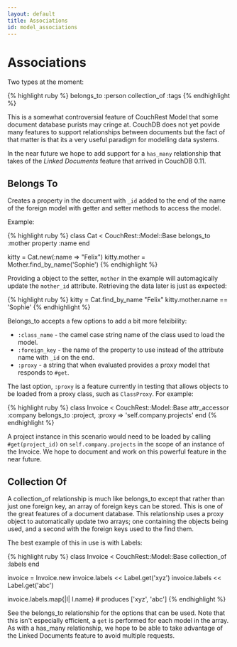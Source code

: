 ```yaml
---
layout: default
title: Associations
id: model_associations
---
```


# Associations

Two types at the moment:

{% highlight ruby %}
belongs_to :person
collection_of :tags
{% endhighlight %}


This is a somewhat controversial feature of CouchRest Model that some document database purists may cringe at. CouchDB does not yet povide many features to support relationships between documents but the fact of that matter is that its a very useful paradigm for modelling data systems.

In the near future we hope to add support for a `has_many` relationship that takes of the _Linked Documents_ feature that arrived in CouchDB 0.11.

## Belongs To

Creates a property in the document with `_id` added to the end of the name of the foreign model with getter and setter methods to access the model. 

Example:


{% highlight ruby %}
class Cat < CouchRest::Model::Base
  belongs_to :mother
  property :name
end

kitty = Cat.new(:name => "Felix")
kitty.mother = Mother.find_by_name('Sophie')
{% endhighlight %}

Providing a object to the setter, `mother` in the example will automagically update the `mother_id` attribute. Retrieving the data later is just as expected:

{% highlight ruby %}
kitty = Cat.find_by_name "Felix"
kitty.mother.name == 'Sophie'
{% endhighlight %}

Belongs_to accepts a few options to add a bit more felxibility:

* `:class_name` - the camel case string name of the class used to load the model.
* `:foreign_key` - the name of the property to use instead of the attribute name with `_id` on the end.
* `:proxy` - a string that when evaluated provides a proxy model that responds to `#get`.

The last option, `:proxy` is a feature currently in testing that allows objects to be loaded from a proxy class, such as `ClassProxy`. For example:

{% highlight ruby %}
class Invoice < CouchRest::Model::Base
  attr_accessor :company
  belongs_to :project, :proxy => 'self.company.projects'
end
{% endhighlight %}

A project instance in this scenario would need to be loaded by calling `#get(project_id)` on `self.company.projects` in the scope of an instance of the Invoice. We hope to document and work on this powerful feature in the near future.

## Collection Of

A collection_of relationship is much like belongs_to except that rather than just one foreign key, an array of foreign keys can be stored. This is one of the great features of a document database. This relationship uses a proxy object to automatically update two arrays; one containing the objects being used, and a second with the foreign keys used to the find them.

The best example of this in use is with Labels:

{% highlight ruby %}
class Invoice < CouchRest::Model::Base
  collection_of :labels
end

invoice = Invoice.new
invoice.labels << Label.get('xyz')
invoice.labels << Label.get('abc')

invoice.labels.map{|l| l.name} # produces ['xyz', 'abc']
{% endhighlight %}

See the belongs_to relationship for the options that can be used. Note that this isn't especially efficient, a `get` is performed for each model in the array. As with a has_many relationship, we hope to be able to take advantage of the Linked Documents feature to avoid multiple requests.


